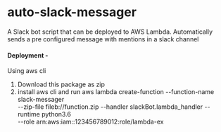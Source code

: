 # auto-slack-messager
A Slack bot script that can be deployed to AWS Lambda. Automatically sends a pre configured message with mentions in a slack channel


#### Deployment -
Using aws cli

1) Download this package as zip
2) install aws cli and run
aws lambda create-function --function-name slack-messager \
--zip-file fileb://function.zip --handler slackBot.lambda_handler --runtime python3.6 \
--role arn:aws:iam::123456789012:role/lambda-ex
